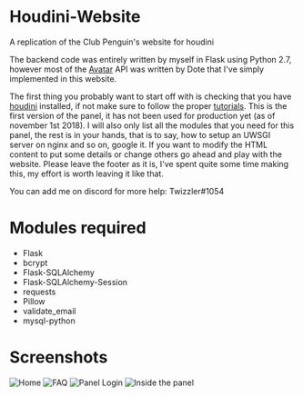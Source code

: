 # Houdini-Website
A replication of the Club Penguin's website for houdini

The backend code was entirely written by myself in Flask using Python 2.7, however most of the [Avatar](https://github.com/Times-0/Avatar/blob/master/Avatar.py) API was written by Dote that I've simply implemented in this website.

The first thing you probably want to start off with is checking that you have [houdini](https://github.com/Solero/Houdini) installed, if not make sure to follow the proper [tutorials](https://solero.github.io).
This is the first version of the panel, it has not been used for production yet (as of november 1st 2018). I will also only list all the modules that you need for this panel, the rest is in your hands, that is to say, how to setup an UWSGI server on nginx and so on, google it.
If you want to modify the HTML content to put some details or change others go ahead and play with the website.
Please leave the footer as it is, I've spent quite some time making this, my effort is worth leaving it like that.

You can add me on discord for more help: Twizzler#1054

# Modules required

  - Flask
  - bcrypt
  - Flask-SQLAlchemy
  - Flask-SQLAlchemy-Session
  - requests
  - Pillow
  - validate_email
  - mysql-python

# Screenshots
![Home](https://i.imgur.com/owdz7g4.jpg "Home")
![FAQ](https://imgur.com/4PC5xBr.jpg "FAQ")
![Panel Login](https://imgur.com/nnegUCk.jpg "Panel Login")
![Inside the panel](https://imgur.com/5xAEXhq.jpg "Inside the panel")
